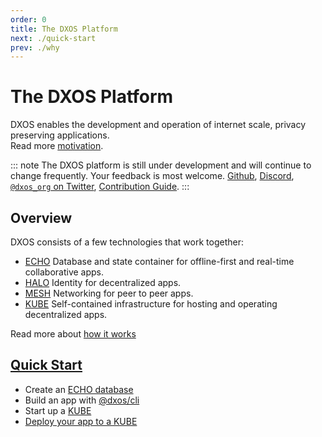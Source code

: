 ```yaml
---
order: 0
title: The DXOS Platform
next: ./quick-start
prev: ./why
---
```


# The DXOS Platform

DXOS enables the development and operation of internet scale, privacy preserving applications. <br/> Read more [motivation](why.md).

\::: note
The DXOS platform is still under development and will continue to change frequently. Your feedback is most welcome. [Github](https://github.com/dxos/dxos/issues), [Discord](), [`@dxos_org` on Twitter](https://twitter.com/dxos_org), [Contribution Guide](https://github.com/dxos/dxos/blob/main/CONTRIBUTING.md).
\:::

## Overview

DXOS consists of a few technologies that work together:

*   [ECHO](echo) Database and state container for offline-first and real-time collaborative apps.
*   [HALO](halo) Identity for decentralized apps.
*   [MESH](mesh) Networking for peer to peer apps.
*   [KUBE](kube) Self-contained infrastructure for hosting and operating decentralized apps.

Read more about [how it works](how-it-works)

## [Quick Start](quick-start.md)

*   Create an [ECHO database](quick-start#using-an-echo-database-for-state-consensus)
*   Build an app with [@dxos/cli](quick-start#creating-apps)
*   Start up a [KUBE](quick-start#starting-a-kube)
*   [Deploy your app to a KUBE](quick-start#deploying-your-app-to-a-kube)
